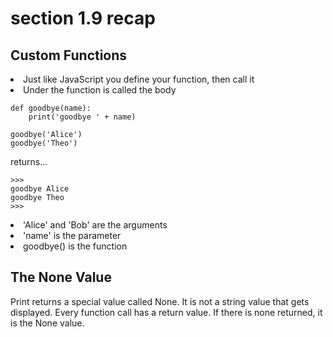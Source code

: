 # section 1.9 recap


## Custom Functions

<li>
Just like JavaScript you define your function, then call it 
</li>
<li>
Under the function is called the body
</li>

```
def goodbye(name):
    print('goodbye ' + name)

goodbye('Alice')
goodbye('Theo')
```
returns...
```
>>> 
goodbye Alice
goodbye Theo
>>>
```
<li>
'Alice' and 'Bob' are the arguments
</li>
<li>
'name' is the parameter
</li>
<li>
goodbye() is the function
</li>

## The None Value
<p> Print returns a special value called None. It is not a string value that gets displayed. Every function call has a return value. If there is none returned, it is the None value. </p> 
 



